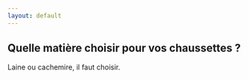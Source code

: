 ```yaml
---
layout: default
---
```


## Quelle matière choisir pour vos chaussettes ?

Laine ou cachemire, il faut choisir.
